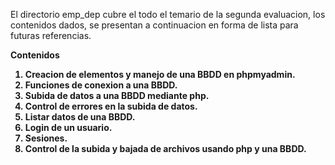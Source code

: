 El directorio emp_dep cubre el todo el temario de la segunda evaluacion, los contenidos dados, se presentan a continuacion en forma de lista para futuras referencias.

<b> Contenidos <b/>

1. Creacion de elementos y manejo de una BBDD en phpmyadmin.
2. Funciones de conexion a una BBDD.
3. Subida de datos a una BBDD mediante php.
4. Control de errores en la subida de datos.
5. Listar datos de una BBDD.
6. Login de un usuario.
7. Sesiones.
8. Control de la subida y bajada de archivos usando php y una BBDD.
